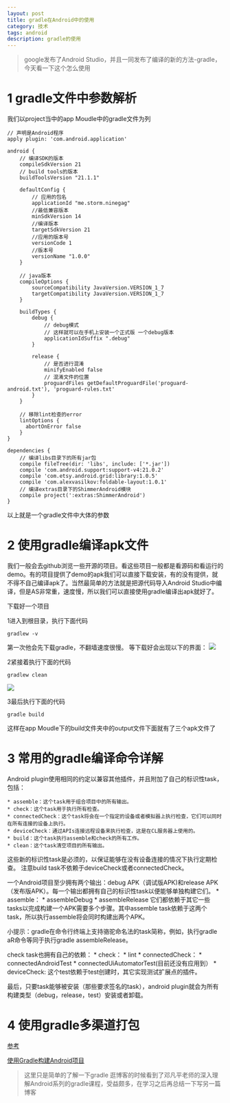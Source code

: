 ```yaml
---
layout: post
title: gradle在Android中的使用
category: 技术
tags: android
description: gradle的使用
---
```


> google发布了Android Studio，并且一同发布了编译的新的方法-gradle，今天看一下这个怎么使用

# 1 gradle文件中参数解析

我们以project当中的app Moudle中的gradle文件为列

```
// 声明是Android程序
apply plugin: 'com.android.application'

android {
    // 编译SDK的版本
    compileSdkVersion 21
    // build tools的版本
    buildToolsVersion "21.1.1"

    defaultConfig {
    	// 应用的包名
        applicationId "me.storm.ninegag"
        //最低兼容版本
        minSdkVersion 14
        //编译版本
        targetSdkVersion 21
        //应用的版本号
        versionCode 1
        //版本号
        versionName "1.0.0"
    }

    // java版本
    compileOptions {
        sourceCompatibility JavaVersion.VERSION_1_7
        targetCompatibility JavaVersion.VERSION_1_7
    }
    
    buildTypes {
        debug {
            // debug模式
            // 这样就可以在手机上安装一个正式版 一个debug版本
            applicationIdSuffix ".debug"
        }
        
        release {
            // 是否进行混淆
            minifyEnabled false
            // 混淆文件的位置
            proguardFiles getDefaultProguardFile('proguard-android.txt'), 'proguard-rules.txt'
        }
    }
    
    // 移除lint检查的error
    lintOptions {
      abortOnError false
    }
}

dependencies {
    // 编译libs目录下的所有jar包
    compile fileTree(dir: 'libs', include: ['*.jar'])
    compile 'com.android.support:support-v4:21.0.2'
    compile 'com.etsy.android.grid:library:1.0.5'
    compile 'com.alexvasilkov:foldable-layout:1.0.1'
    // 编译extras目录下的ShimmerAndroid模块
    compile project(':extras:ShimmerAndroid')
}

```

以上就是一个gradle文件中大体的参数

# 2 使用gradle编译apk文件

我们一般会去github浏览一些开源的项目。看这些项目一般都是看源码和看运行的demo。有的项目提供了demo的apk我们可以直接下载安装，有的没有提供，就不得不自己编译apk了。当然最简单的方法就是把源代码导入Android Studio中编译，但是AS非常重，速度慢，所以我们可以直接使用gradle编译出apk就好了。

下载好一个项目

1进入到根目录，执行下面代码

```
gradlew -v
```

第一次他会先下载gradle，不翻墙速度很慢。
等下载好会出现以下的界面：
![](http://7xjtan.com1.z0.glb.clouddn.com/2016-04-09_144635.png)

2紧接着执行下面的代码

```
gradlew clean
```
![](http://7xjtan.com1.z0.glb.clouddn.com/2016-04-09_151920.png)

3最后执行下面的代码

```
gradle build
```

这样在app Moudle下的build文件夹中的output文件下面就有了三个apk文件了

# 3 常用的gradle编译命令详解

Android plugin使用相同的约定以兼容其他插件，并且附加了自己的标识性task，包括：

    * assemble：这个task用于组合项目中的所有输出。
    * check：这个task用于执行所有检查。
    * connectedCheck：这个task将会在一个指定的设备或者模拟器上执行检查，它们可以同时在所有连接的设备上执行。
    * deviceCheck：通过APIs连接远程设备来执行检查，这是在CL服务器上使用的。
    * build：这个task执行assemble和check的所有工作。
    * clean：这个task清空项目的所有输出。
    
这些新的标识性task是必须的，以保证能够在没有设备连接的情况下执行定期检查。
注意build task不依赖于deviceCheck或者connectedCheck。

一个Android项目至少拥有两个输出：debug APK（调试版APK)和release APK（发布版APK）。每一个输出都拥有自己的标识性task以便能够单独构建它们。
    * assemble：
        * assembleDebug
        * assembleRelease
它们都依赖于其它一些tasks以完成构建一个APK需要多个步骤。其中assemble task依赖于这两个task，所以执行assemble将会同时构建出两个APK。

小提示：gradle在命令行终端上支持骆驼命名法的task简称，例如，执行gradle aR命令等同于执行gradle assembleRelease。

check task也拥有自己的依赖：
    * check：
        * lint
    * connectedCheck：
        * connectedAndroidTest
        * connectedUiAutomatorTest(目前还没有应用到）
    * deviceCheck: 这个test依赖于test创建时，其它实现测试扩展点的插件。

最后，只要task能够被安装（那些要求签名的task），android plugin就会为所有构建类型（debug，release，test）安装或者卸载。

# 4 使用gradle多渠道打包

[参考](http://stormzhang.com/devtools/2015/01/15/android-studio-tutorial6/)

[使用Gradle构建Android项目](http://blog.isming.me/2014/05/20/android4gradle/)

> 这里只是简单的了解一下gradle 逛博客的时候看到了邓凡平老师的深入理解Android系列的gradle课程，受益颇多，在学习之后再总结一下写另一篇博客




